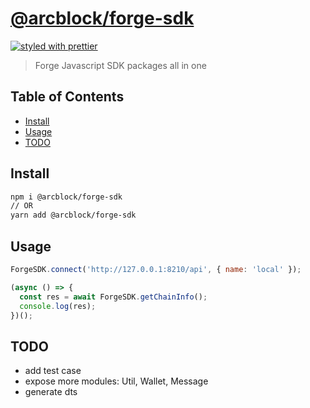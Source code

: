 # [**@arcblock/forge-sdk**](https://github.com/arcblock/forge-js)

[![styled with prettier](https://img.shields.io/badge/styled_with-prettier-ff69b4.svg)](https://github.com/prettier/prettier)

> Forge Javascript SDK packages all in one


## Table of Contents

* [Install](#install)
* [Usage](#usage)
* [TODO](#todo)


## Install

```sh
npm i @arcblock/forge-sdk
// OR
yarn add @arcblock/forge-sdk
```


## Usage

```js
ForgeSDK.connect('http://127.0.0.1:8210/api', { name: 'local' });

(async () => {
  const res = await ForgeSDK.getChainInfo();
  console.log(res);
})();
```


## TODO

* add test case
* expose more modules: Util, Wallet, Message
* generate dts
